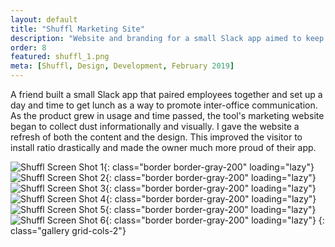 ```yaml
---
layout: default
title: "Shuffl Marketing Site"
description: "Website and branding for a small Slack app aimed to keep remote teams connected by pairing random employees up for lunch."
order: 8
featured: shuffl_1.png
meta: [Shuffl, Design, Development, February 2019]
---
```


A friend built a small Slack app that paired employees together and set up a day and time to get lunch as a way to promote inter-office communication. As the product grew in usage and time passed, the tool's marketing website began to collect dust informationally and visually. I gave the website a refresh of both the content and the design. This improved the visitor to install ratio drastically and made the owner much more proud of their app.

![Shuffl Screen Shot 1](/images/projects/shuffl_1.png){: class="border border-gray-200" loading="lazy"}
![Shuffl Screen Shot 2](/images/projects/shuffl_2.png){: class="border border-gray-200" loading="lazy"}
![Shuffl Screen Shot 3](/images/projects/shuffl_3.png){: class="border border-gray-200" loading="lazy"}
![Shuffl Screen Shot 4](/images/projects/shuffl_4.png){: class="border border-gray-200" loading="lazy"}
![Shuffl Screen Shot 5](/images/projects/shuffl_5.png){: class="border border-gray-200" loading="lazy"}
![Shuffl Screen Shot 6](/images/projects/shuffl_6.png){: class="border border-gray-200" loading="lazy"}
{: class="gallery grid-cols-2"}
